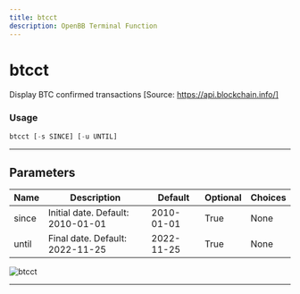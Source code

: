 ```yaml
---
title: btcct
description: OpenBB Terminal Function
---
```


# btcct

Display BTC confirmed transactions [Source: https://api.blockchain.info/]

### Usage

```python
btcct [-s SINCE] [-u UNTIL]
```

---

## Parameters

| Name | Description | Default | Optional | Choices |
| ---- | ----------- | ------- | -------- | ------- |
| since | Initial date. Default: 2010-01-01 | 2010-01-01 | True | None |
| until | Final date. Default: 2022-11-25 | 2022-11-25 | True | None |

![btcct](https://user-images.githubusercontent.com/46355364/154067586-d80059e8-cf7b-475a-990b-cf2aec7bc646.png)

---

